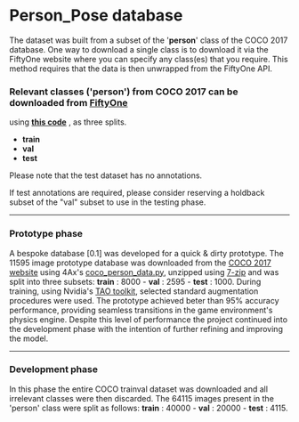 # Person_Pose database

The dataset was built from a subset of the '__person__' class of the COCO 2017 database. One way to download a single class is to download it via the 
FiftyOne website where you can specify any class(es) that you require. This method requires that the data is then unwrapped from the FiftyOne API.

### Relevant classes ('person') from COCO 2017 can be downloaded from [__FiftyOne__](https://docs.voxel51.com/user_guide/dataset_zoo/datasets.html)
  using [__this code__](https://github.com/4Ax-Technologies/pose_detector1/blob/unpickme-patch-1/FiftyOne_download.py) , as three splits.
  
 * __train__
 * __val__
 * __test__

Please note that the test dataset has no annotations. 

If test annotations are required, please consider reserving a holdback subset of the "val" subset to use in the testing phase.

______

### Prototype phase

A bespoke database [0.1] was developed for a quick & dirty prototype. The 11595 image prototype database was downloaded from the [COCO 2017 website](https://cocodataset.org/#home) using 4Ax's [coco_person_data.py](https:github.com/4Ax-Technologies/pose_detector1/coco_person_data.py), unzipped using [7-zip](https://www.7-zip.org/download.html) and was split into three subsets:  __train__ : 8000   -   __val__ : 2595   -   __test__ : 1000. 
During training, using Nvidia's [TAO toolkit](https://developer.nvidia.com/tao-toolkit), selected standard augmentation procedures were used. The prototype achieved beter than 95% accuracy performance, providing seamless transitions 
in the game environment's physics engine. Despite this level of performance the project continued into the development phase with the intention of further refining and improving the model.


______

### Development phase

In this phase the entire COCO trainval dataset was downloaded and all irrelevant classes were then discarded. The 64115 images present in the 'person' class
were split as follows: __train__ : 40000   -   __val__ : 20000   -   __test__ : 4115.


